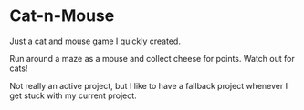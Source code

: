 # Cat-n-Mouse
Just a cat and mouse game I quickly created.

Run around a maze as a mouse and collect cheese for points. Watch out for cats!

Not really an active project, but I like to have a fallback project whenever I get stuck with my current project.
